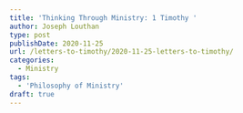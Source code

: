 ```yaml
---
title: 'Thinking Through Ministry: 1 Timothy '
author: Joseph Louthan
type: post
publishDate: 2020-11-25
url: /letters-to-timothy/2020-11-25-letters-to-timothy/
categories:
  - Ministry
tags:
  - 'Philosophy of Ministry'
draft: true
---
```

